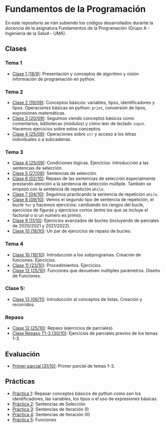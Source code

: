 # Fundamentos de la Programación
En este repositorio se irán subiendo los códigos desarrollados durante la docencia de la asignatura Fundamentos de la Programación (Grupo A - Ingeniería de la Salud - UMA).

## Clases
### Tema 1
* [Clase 1 (18/9)](clases/clase01/clase01.md):  Presentación y conceptos de algoritmo y visión información de programación en python.

### Tema 2
* [Clase 2 (19/09)](clases/clase02/clase02.md): Conceptos básicos: variables, tipos, identificadores y tipos. Operaciones básicas en python: `print`, conversión de tipos, expresiones matemáticas.
* [Clase 3 (20/09)](clases/clase03/clase03.md): Seguimos viendo conceptos básicos como comentarios, bibliotecas (módulos) y cómo leer de teclado `input`. Hacemos ejercicios sobre estos conceptos.
* [Clase 4 (25/09)](clases/clase04/clase04.md): Operaciones sobre `str` y acceso a los letras individuales o a subcadenas.

### Tema 3
* [Clase 4 (25/09)](clases/clase04/clase04.md): Condiciones lógicas. Ejercicios. Introducción a las sentencias de selección.
* [Clase 5 (27/09)](clases/clase05/clase05.md): Sentencias de selección.
* [Clase 6 (02/10)](clases/clase06/clase06.md): Repaso de las sentencias de selección especialmente prestando atención a la sentencia de selección múltiple. También se empezó con la sentencia de repetición `while`.
* [Clase 7 (04/10)](clases/clase07/clase07.md): Seguimos practicando la sentencia de repetición `while`.
* [Clase 8 (09/10)](clases/clase08/clase08.md): Vemos el segundo tipo de sentencia de repetición, el bucle `for` y hacemos ejercicios: cambiando los rangos del bucle, ejercicios de figuras y ejercicios cortos (entre los que se incluye el factorial o si un número es primo).
* [Clase 9 (11/10)](clases/clase09/clase09.md): Ejercicios avanzados de bucles (incluyendo de parciales de 2020/2021 y 2021/2022).
* [Clase 10 (18/10)](clases/clase10/clase10_3.md): Un par de ejercicios de repaso de bucles.

### Tema 4
* [Clase 10 (18/10)](clases/clase10/clase10_4.md): Introducción a los subprogramas.  Creación de funciones. Ejercicios.
* [Clase 11 (23/10)](clases/clase11/clase11.md): Procedimientos. Ejercicios.
* [Clase 12 (25/10)](clases/clase12/clase12.md): Funciones que devuelven múltiples parámetros. Diseño de Funciones.

### Clase 5:
* [Clase 13 (06/11)](clases/clase13/clase13.md): Introducción al conceptos de listas. Creación y recorridos.

### Repaso
* [Clase 12 (25/10)](clases/clase12/clase12.md): Repaso (ejercicios de parciales).
* [Clase Repaso T1-3 (30/10)](clases/repaso/repaso1.md): Ejercicios de parciales previos de los temas 1-3.

## Evaluación
* [Primer parcial (31/10)](exámenes/p1.md): Primer parcial de temas 1-3.
  
## Prácticas
* [Práctica 1](prácticas/practica01.md): Repasar conceptos básicos de python como son los identificadores, las variables, los tipos o el uso de expresiones básicas.
* [Práctica 2](prácticas/practica02.md): Sentencias de Selección
* [Práctica 3](prácticas/practica03.md): Sentencias de Iteración (I)
* [Práctica 4](prácticas/practica04.md): Sentencias de Iteración (II)
* [Práctica 5](prácticas/practica05.md): Funciones


